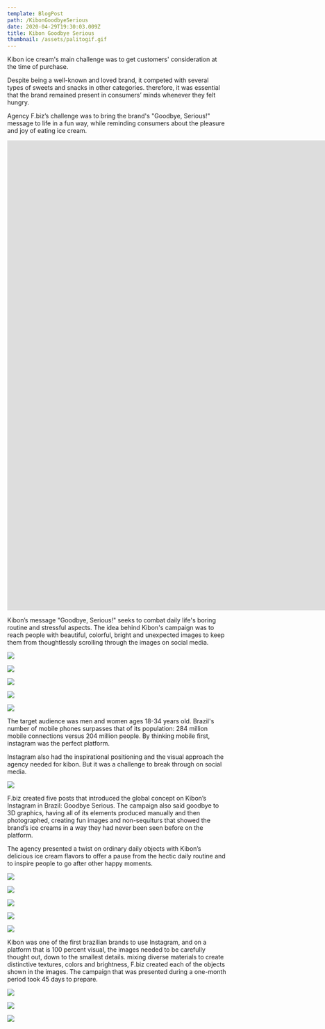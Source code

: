 ```yaml
---
template: BlogPost
path: /KibonGoodbyeSerious
date: 2020-04-29T19:30:03.009Z
title: Kibon Goodbye Serious
thumbnail: /assets/palitogif.gif
---
```

Kibon ice cream's main challenge was to get customers' consideration at the time of purchase.

Despite being a well-known and loved brand, it competed with several types of sweets and snacks in other categories. therefore, it was essential that the brand remained present in consumers’ minds whenever they felt hungry.

Agency F.biz’s challenge was to bring the brand's "Goodbye, Serious!" message to life in a fun way, while reminding consumers about the pleasure and joy of eating ice cream.

<iframe src="https://player.vimeo.com/video/162886368?color=ffffff&title=0&byline=0&portrait=0" width="1920" height="1080" frameborder="0" webkitallowfullscreen mozallowfullscreen allowfullscreen></iframe>

Kibon’s message "Goodbye, Serious!" seeks to combat daily life's boring routine and stressful aspects. The idea behind Kibon's campaign was to reach people with beautiful, colorful, bright and unexpected images to keep them from thoughtlessly scrolling through the images on social media.

![](/assets/present-kibon-01_1250.jpg)

![](/assets/present-kibon-02_1250.jpg)

![](/assets/present-kibon-03_1250.jpg)

![](/assets/present-kibon-04_1250.jpg)

![](/assets/present-kibon-05_1250.jpg)

The target audience was men and women ages 18-34 years old. Brazil's number of mobile phones surpasses that of its population: 284 million mobile connections versus 204 million people. By thinking mobile first, instagram was the perfect platform.

Instagram also had the inspirational positioning and the visual approach the agency needed for kibon. But it was a challenge to break through on social media.

![](/assets/kibon-goodbyeserious_1600_c.jpg)

F.biz created five posts that introduced the global concept on Kibon’s Instagram in Brazil: Goodbye Serious. The campaign also said goodbye to 3D graphics, having all of its elements produced manually and then photographed, creating fun images and non-sequiturs that showed the brand’s ice creams in a way they had never been seen before on the platform.

The agency presented a twist on ordinary daily objects with Kibon’s delicious ice cream flavors to offer a pause from the hectic daily routine and to inspire people to go after other happy moments.

![](/assets/captura-de-tela-2015-07-13-s-17.08.29_1250.png)

![](/assets/captura-de-tela-2015-07-13-s-17.08.45_1250.png)

![](/assets/captura-de-tela-2015-07-13-s-17.09.05_1250.png)

![](/assets/captura-de-tela-2015-07-13-s-17.09.29_1250.png)

![](/assets/captura-de-tela-2015-07-13-s-17.09.56_1250.png)

Kibon was one of the first brazilian brands to use Instagram, and on a platform that is 100 percent visual, the images needed to be carefully thought out, down to the smallest details. mixing diverse materials to create distinctive textures, colors and brightness, F.biz created each of the objects shown in the images. The campaign that was presented during a one-month period took 45 days to prepare.

![](/assets/vaso_1600_c.jpg)

![](/assets/captura-de-tela-2016-09-20-as-15.59.21_521.png)

![](/assets/palitogif2.gif)